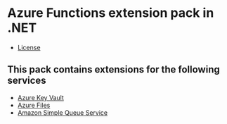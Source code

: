 # Azure Functions extension pack in .NET

- [License](LICENSE)

## This pack contains extensions for the following services

- [Azure Key Vault](Azure.KeyVault)
- [Azure Files](Azure.Files)
- [Amazon Simple Queue Service](Amazon.SQS)
